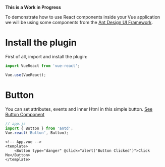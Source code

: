 <!-- Load Assets here ? -->

**This is a Work in Progress**

To demonstrate how to use React components inside your Vue application we will be using some components from the [Ant Design UI Framework](https://ant.design/).

# Install the plugin

First of all, import and install the plugin:

```javascript
import VueReact from 'vue-react';

Vue.use(VueReact);
```

# Button

You can set attributes, events and inner Html in this simple button. [See Button Component](https://ant.design/components/button/)

```javascript
// app.js
import { Button } from 'antd';
Vue.react('Button', Button);
```

```vue
<!-- App.vue -->
<template>
    <Button type="danger" @click="alert('Button Clicked')">Click Me</Button>
</template>
```

<div id="demo-simple-button"></div>